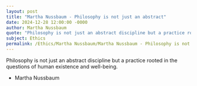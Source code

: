 ```yaml
---
layout: post
title: "Martha Nussbaum - Philosophy is not just an abstract"
date: 2024-12-28 12:00:00 -0000
author: Martha Nussbaum
quote: "Philosophy is not just an abstract discipline but a practice rooted in the questions of human existence and well-being."
subject: Ethics
permalink: /Ethics/Martha Nussbaum/Martha Nussbaum - Philosophy is not just an abstract
---
```


Philosophy is not just an abstract discipline but a practice rooted in the questions of human existence and well-being.

- Martha Nussbaum
